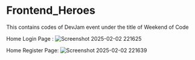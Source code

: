 # Frontend_Heroes
This contains codes of DevJam event under the title of Weekend of Code

Home Login Page :
![Screenshot 2025-02-02 221625](https://github.com/user-attachments/assets/feacfcea-f487-49fa-a30d-c28188f5c9cb)

Home Register Page:
![Screenshot 2025-02-02 221639](https://github.com/user-attachments/assets/81bbcca6-7dc6-4f56-a5d3-cfef4203e5e5)
